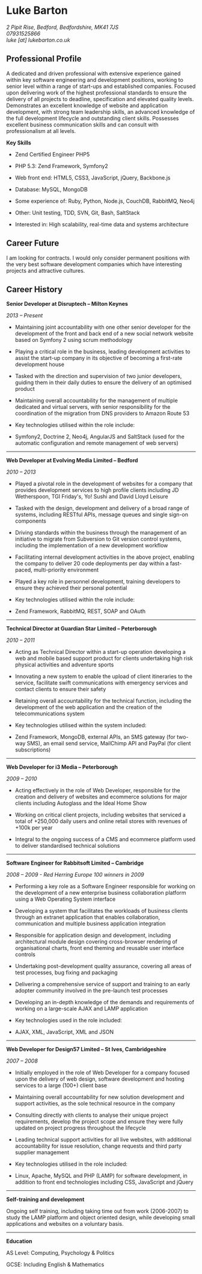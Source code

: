 Luke Barton
===========

_2 Pipit Rise, Bedford, Bedfordshire, MK41 7JS  
07931525866  
luke [at] lukebarton.co.uk_

Professional Profile
-------

A dedicated and driven professional with extensive experience gained within key software engineering and development positions, working to senior level within a range of start-ups and established companies. Focused upon delivering work of the highest professional standards to ensure the delivery of all projects to deadline, specification and elevated quality levels. Demonstrates an excellent knowledge of website and application development, with strong team leadership skills, an advanced knowledge of the full development lifecycle and outstanding client skills. Possesses excellent business communication skills and can consult with professionalism at all levels.

**Key Skills**

* Zend Certified Engineer PHP5

* PHP 5.3: Zend Framework, Symfony2

* Web front end: HTML5, CSS3, JavaScript, jQuery, Backbone.js

* Database: MySQL, MongoDB

* Some experience of: Ruby, Python, Node.js, CouchDB, RabbitMQ, Neo4j

* Other: Unit testing, TDD, SVN, Git, Bash, SaltStack

* Interested in: High scalability, real-time data and systems architecture

Career Future
-------------

I am looking for contracts. I would only consider permanent positions with the very best software development companies which have interesting projects and attractive cultures.

Career History
--------------

**Senior Developer at Disruptech – Milton Keynes**

_2013 – Present_

* Maintaining joint accountability with one other senior developer for the development of the front and back end of a new social network website based on Symfony 2 using scrum methodology

* Playing a critical role in the business, leading development activities to assist the start-up company in its objective of becoming a first-rate development house

* Tasked with the direction and supervision of two junior developers, guiding them in their daily duties to ensure the delivery of an optimised product

* Maintaining overall accountability for the management of multiple dedicated and virtual servers, with senior responsibility for the coordination of the migration from DNS providers to Amazon Route 53

* Key technologies utilised within the role include:

 * Symfony2, Doctrine 2, Neo4j, AngularJS and SaltStack (used for the automatic configuration and remote management of web servers)

---

**Web Developer at Evolving Media Limited – Bedford**

_2010 – 2013_

* Played a pivotal role in the development of websites for a company that provides development services to high profile clients including JD Wetherspoon, TGI Friday's, Yo! Sushi and David Lloyd Leisure

* Tasked with the design, development and delivery of a broad range of systems, including RESTful APIs, message queues and single sign-on components

* Driving standards within the business through the management of an initiative to migrate from Subversion to Git version control systems, including the implementation of a new development workflow

* Facilitating internal development activities in the above project, enabling the company to deliver 20 code deployments per day within a fast-paced, multi-priority environment

* Played a key role in personnel development, training developers to ensure they achieved their personal potential

* Key technologies utilised within the role include:

 * Zend Framework, RabbitMQ, REST, SOAP and OAuth

---

**Technical Director at Guardian Star Limited – Peterborough**

_2010 – 2011_

* Acting as Technical Director within a start-up operation developing a web and mobile based support product for clients undertaking high risk physical activities and adventure sports

* Innovating a new system to enable the upload of client itineraries to the service, facilitate swift communications with emergency services and contact clients to ensure their safety

* Retaining overall accountability for the technical function, including the development of the web application and the creation of the telecommunications system

* Key technologies utilised within the system included:

 * Zend Framework, MongoDB, external APIs, an SMS gateway (for two-way SMS), an email send service, MailChimp API and PayPal (for client subscriptions)

---

**Web Developer for i3 Media – Peterborough**

_2009 – 2010_

* Acting effectively in the role of Web Developer, responsible for the creation and delivery of websites and ecommerce solutions for major clients including Autoglass and the Ideal Home Show

* Working on critical client projects, including websites that serviced a total of +250,000 daily users and online retail stores with revenues of +100k per year

* Integral to the ongoing success of a CMS and ecommerce platform used to deliver standardised technical solutions

---

**Software Engineer for Rabbitsoft Limited – Cambridge**

_2008 – 2009 - Red Herring Europe 100 winners in 2009_

* Performing a key role as a Software Engineer responsible for working on the development of a new enterprise business collaboration platform using a Web Operating System interface

* Developing a system that facilitates the workloads of business clients through an extranet application that enables collaboration, communication and multiple business application integration

* Responsible for application design and development, including architectural module design covering cross-browser rendering of organisational charts, front end theming and reusable user interface controls

* Undertaking post-development quality assurance, covering all areas of test processes, bug fixing and packaging

* Delivering a comprehensive service of support and training to an early adopter community involved in the pre-launch test processes

* Developing an in-depth knowledge of the demands and requirements of working on a large-scale AJAX and LAMP application

* Key technologies used in the role included:

 * AJAX, XML, JavaScript, XML and JSON

---

**Web Developer for Design57 Limited – St Ives, Cambridgeshire**

_2007 – 2008_

* Initially employed in the role of Web Developer for a company focused upon the delivery of web design, software development and hosting services to a large (100+) client base

* Maintaining overall accountability for new solution development and support activities, as the sole technical resource in the company

* Consulting directly with clients to analyse their unique project requirements, develop the project scope and ensure they were fully updated on project progress throughout the lifecycle

* Leading technical support activities for all live websites, with additional accountability for issue resolution, change requests and third party supplier management

* Key technologies utilised in the role included:

 * Linux, Apache, MySQL and PHP (LAMP) for software development, in addition to front end technologies including CSS, JavaScript and jQuery

---

**Self-training and development**

Ongoing self training, including taking time out from work (2006-2007) to study the LAMP platform and object oriented design, while developing small applications and websites on a voluntary basis.

---

**Education**

AS Level: Computing, Psychology & Politics

GCSE: Including English & Mathematics



